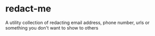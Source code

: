 # redact-me
A utility collection of redacting email address, phone number, urls or something you don't want to show to others
